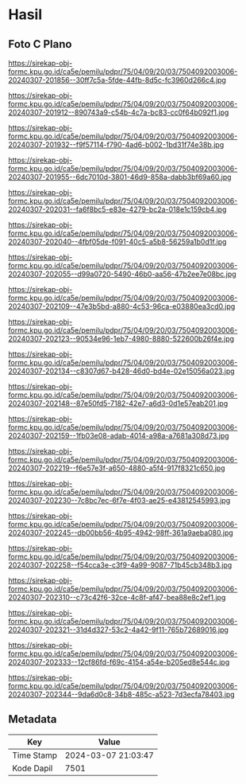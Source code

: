 # Hasil

## Foto C Plano

https://sirekap-obj-formc.kpu.go.id/ca5e/pemilu/pdpr/75/04/09/20/03/7504092003006-20240307-201856--30ff7c5a-5fde-44fb-8d5c-fc3960d266c4.jpg

https://sirekap-obj-formc.kpu.go.id/ca5e/pemilu/pdpr/75/04/09/20/03/7504092003006-20240307-201912--890743a9-c54b-4c7a-bc83-cc0f64b092f1.jpg

https://sirekap-obj-formc.kpu.go.id/ca5e/pemilu/pdpr/75/04/09/20/03/7504092003006-20240307-201932--f9f57114-f790-4ad6-b002-1bd31f74e38b.jpg

https://sirekap-obj-formc.kpu.go.id/ca5e/pemilu/pdpr/75/04/09/20/03/7504092003006-20240307-201955--6dc7010d-3801-46d9-858a-dabb3bf69a60.jpg

https://sirekap-obj-formc.kpu.go.id/ca5e/pemilu/pdpr/75/04/09/20/03/7504092003006-20240307-202031--fa6f8bc5-e83e-4279-bc2a-018e1c159cb4.jpg

https://sirekap-obj-formc.kpu.go.id/ca5e/pemilu/pdpr/75/04/09/20/03/7504092003006-20240307-202040--4fbf05de-f091-40c5-a5b8-56259a1b0d1f.jpg

https://sirekap-obj-formc.kpu.go.id/ca5e/pemilu/pdpr/75/04/09/20/03/7504092003006-20240307-202055--d99a0720-5490-46b0-aa56-47b2ee7e08bc.jpg

https://sirekap-obj-formc.kpu.go.id/ca5e/pemilu/pdpr/75/04/09/20/03/7504092003006-20240307-202109--47e3b5bd-a880-4c53-96ca-e03880ea3cd0.jpg

https://sirekap-obj-formc.kpu.go.id/ca5e/pemilu/pdpr/75/04/09/20/03/7504092003006-20240307-202123--90534e96-1eb7-4980-8880-522600b26f4e.jpg

https://sirekap-obj-formc.kpu.go.id/ca5e/pemilu/pdpr/75/04/09/20/03/7504092003006-20240307-202134--c8307d67-b428-46d0-bd4e-02e15056a023.jpg

https://sirekap-obj-formc.kpu.go.id/ca5e/pemilu/pdpr/75/04/09/20/03/7504092003006-20240307-202148--87e50fd5-7182-42e7-a6d3-0d1e57eab201.jpg

https://sirekap-obj-formc.kpu.go.id/ca5e/pemilu/pdpr/75/04/09/20/03/7504092003006-20240307-202159--1fb03e08-adab-4014-a98a-a7681a308d73.jpg

https://sirekap-obj-formc.kpu.go.id/ca5e/pemilu/pdpr/75/04/09/20/03/7504092003006-20240307-202219--f6e57e3f-a650-4880-a5f4-917f8321c650.jpg

https://sirekap-obj-formc.kpu.go.id/ca5e/pemilu/pdpr/75/04/09/20/03/7504092003006-20240307-202230--7c8bc7ec-6f7e-4f03-ae25-e43812545993.jpg

https://sirekap-obj-formc.kpu.go.id/ca5e/pemilu/pdpr/75/04/09/20/03/7504092003006-20240307-202245--db00bb56-4b95-4942-98ff-361a9aeba080.jpg

https://sirekap-obj-formc.kpu.go.id/ca5e/pemilu/pdpr/75/04/09/20/03/7504092003006-20240307-202258--f54cca3e-c3f9-4a99-9087-71b45cb348b3.jpg

https://sirekap-obj-formc.kpu.go.id/ca5e/pemilu/pdpr/75/04/09/20/03/7504092003006-20240307-202310--c73c42f6-32ce-4c8f-af47-bea88e8c2ef1.jpg

https://sirekap-obj-formc.kpu.go.id/ca5e/pemilu/pdpr/75/04/09/20/03/7504092003006-20240307-202321--31d4d327-53c2-4a42-9f11-765b72689016.jpg

https://sirekap-obj-formc.kpu.go.id/ca5e/pemilu/pdpr/75/04/09/20/03/7504092003006-20240307-202333--12cf86fd-f69c-4154-a54e-b205ed8e544c.jpg

https://sirekap-obj-formc.kpu.go.id/ca5e/pemilu/pdpr/75/04/09/20/03/7504092003006-20240307-202344--9da6d0c8-34b8-485c-a523-7d3ecfa78403.jpg


## Metadata

| Key        | Value               |
| ---------- | ------------------- |
| Time Stamp | 2024-03-07 21:03:47 |
| Kode Dapil | 7501                |



